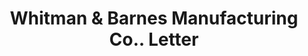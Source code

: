 ---
doi: 10.7916/D8HT41FQ
date_other: '1917'
date_other_textual: '1917'
form: correspondence
genre:
- Letters (correspondence)
name:
- Whitman & Barnes Manufacturing Co.
object_in_context_url: https://biggert.cul.columbia.edu/items/view/ave_biggert_01235
subject_hierarchical_geographic:
- Akron, Ohio, United States
subject_name:
- Whitman & Barnes Manufacturing Co.
title: Whitman & Barnes Manufacturing Co.. Letter
sort_title: Whitman & Barnes Manufacturing Co.. Letter
call_number: ave_biggert_01235
coordinates:
- 41.073055555555555,-81.51777777777778
pid: ave_biggert_01235
identifiers: ave_biggert_01235
thumbnail: https://derivativo-1.library.columbia.edu/iiif/2/ldpd:343276/full/!256,256/0/native.jpg
permalink: /biggert/ave_biggert_01235/
layout: iiif-image-page
---